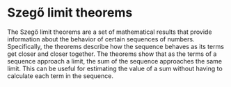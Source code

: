 # Szegő limit theorems

The Szegő limit theorems are a set of mathematical results that provide information about the behavior of certain sequences of numbers. Specifically, the theorems describe how the sequence behaves as its terms get closer and closer together. The theorems show that as the terms of a sequence approach a limit, the sum of the sequence approaches the same limit. This can be useful for estimating the value of a sum without having to calculate each term in the sequence.
